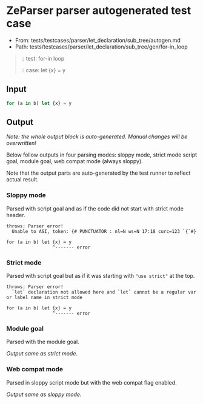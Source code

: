 # ZeParser parser autogenerated test case

- From: tests/testcases/parser/let_declaration/sub_tree/autogen.md
- Path: tests/testcases/parser/let_declaration/sub_tree/gen/for-in_loop

> :: test: for-in loop
>
> :: case: let {x} = y

## Input


`````js
for (a in b) let {x} = y
`````

## Output

_Note: the whole output block is auto-generated. Manual changes will be overwritten!_

Below follow outputs in four parsing modes: sloppy mode, strict mode script goal, module goal, web compat mode (always sloppy).

Note that the output parts are auto-generated by the test runner to reflect actual result.

### Sloppy mode

Parsed with script goal and as if the code did not start with strict mode header.

`````
throws: Parser error!
  Unable to ASI, token: {# PUNCTUATOR : nl=N ws=N 17:18 curc=123 `{`#}

for (a in b) let {x} = y
                 ^------- error
`````

### Strict mode

Parsed with script goal but as if it was starting with `"use strict"` at the top.

`````
throws: Parser error!
  `let` declaration not allowed here and `let` cannot be a regular var or label name in strict mode

for (a in b) let {x} = y
                 ^------- error
`````


### Module goal

Parsed with the module goal.

_Output same as strict mode._

### Web compat mode

Parsed in sloppy script mode but with the web compat flag enabled.

_Output same as sloppy mode._
